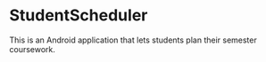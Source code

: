 # StudentScheduler
This is an Android application that lets students plan their semester coursework. 
